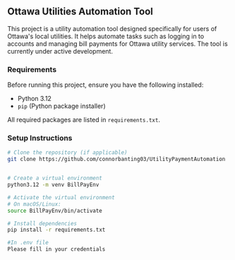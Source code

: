 ## Ottawa Utilities Automation Tool

This project is a utility automation tool designed specifically for users of Ottawa's local utilities. It helps automate tasks such as logging in to accounts and managing bill payments for Ottawa utility services. The tool is currently under active development.

### Requirements
Before running this project, ensure you have the following installed:
- Python 3.12
- `pip` (Python package installer)

All required packages are listed in `requirements.txt`.

### Setup Instructions

```bash
# Clone the repository (if applicable)
git clone https://github.com/connorbanting03/UtilityPaymentAutomation


# Create a virtual environment
python3.12 -m venv BillPayEnv

# Activate the virtual environment
# On macOS/Linux:
source BillPayEnv/bin/activate

# Install dependencies
pip install -r requirements.txt

#In .env file 
Please fill in your credentials  